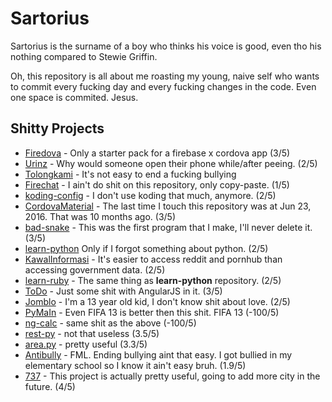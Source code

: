 # Sartorius
Sartorius is the surname of a boy who thinks his voice is good, even tho his nothing compared to Stewie Griffin.

Oh, this repository is all about me roasting my young, naive self who wants to commit every fucking day and every fucking changes  in the code. Even one space is commited. Jesus.

## Shitty Projects
- [Firedova](https://github.com/christoga/firedova) - Only a starter pack for a firebase x cordova app (3/5)
- [Urinz](https://github.com/christoga/urinz) - Why would someone open their phone while/after peeing. (2/5)
- [Tolongkami](https://github.com/christoga/tolongkami) - It's not easy to end a fucking bullying
- [Firechat](https://github.com/christoga/firechat) - I ain't do shit on this repository, only copy-paste. (1/5)
- [koding-config](https://github.com/christoga/koding-config) - I don't use koding that much, anymore. (2/5)
- [CordovaMaterial](https://github.com/christoga/CordovaMaterial) - The last time I touch this repository was at Jun 23, 2016. That was 10 months ago. (3/5)
- [bad-snake](https://github.com/christoga/bad-snake) - This was the first program that I make, I'll never delete it. (3/5)
- [learn-python](https://github.com/christoga/learn-python) Only if I forgot something about python. (2/5)
- [KawalInformasi](https://github.com/christoga/kawalinformasi) - It's easier to access reddit and pornhub than accessing government data. (2/5)
- [learn-ruby](https://github.com/christoga/learn-ruby) - The same thing as **learn-python** repository. (2/5)
- [ToDo](https://github.com/christoga/todo) - Just some shit with AngularJS in it. (3/5)
- [Jomblo](https://github.com/christoga/Jomblo) - I'm a 13 year old kid, I don't know shit about love. (2/5)
- [PyMaIn](https://github.com/christoga/PyMaIn) - Even FIFA 13 is better then this shit. FIFA 13 (-100/5)
- [ng-calc](https://github.com/christoga/ng-calc) - same shit as the above (-100/5)
- [rest-py](https://github.com/christoga/rest-py) - not that useless (3.5/5)
- [area.py](https://github.com/christoga/area.py) - pretty useful (3.3/5)
- [Antibully](https://github.com/christoga/antibully) - FML. Ending bullying aint that easy. I got bullied in my elementary school so I know it ain't easy bruh. (1.9/5)
- [737](https://github.com/christoga/737) - This project is actually pretty useful, going to add more city in the future. (4/5)


